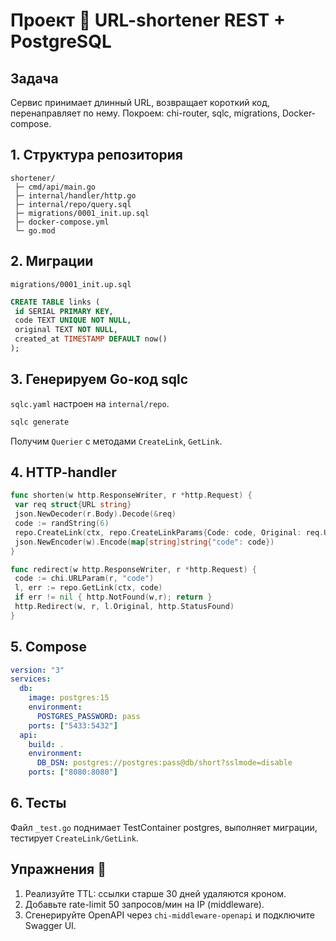 # Проект 🔬 URL-shortener REST + PostgreSQL

## Задача
Сервис принимает длинный URL, возвращает короткий код, перенаправляет по нему. Покроем: chi-router, sqlc, migrations, Docker-compose.

## 1. Структура репозитория
```
shortener/
 ├─ cmd/api/main.go
 ├─ internal/handler/http.go
 ├─ internal/repo/query.sql
 ├─ migrations/0001_init.up.sql
 ├─ docker-compose.yml
 └─ go.mod
```

## 2. Миграции
`migrations/0001_init.up.sql`
```sql
CREATE TABLE links (
 id SERIAL PRIMARY KEY,
 code TEXT UNIQUE NOT NULL,
 original TEXT NOT NULL,
 created_at TIMESTAMP DEFAULT now()
);
```

## 3. Генерируем Go-код sqlc
`sqlc.yaml` настроен на `internal/repo`.
```bash
sqlc generate
```
Получим `Querier` с методами `CreateLink`, `GetLink`.

## 4. HTTP-handler
```go
func shorten(w http.ResponseWriter, r *http.Request) {
 var req struct{URL string}
 json.NewDecoder(r.Body).Decode(&req)
 code := randString(6)
 repo.CreateLink(ctx, repo.CreateLinkParams{Code: code, Original: req.URL})
 json.NewEncoder(w).Encode(map[string]string{"code": code})
}

func redirect(w http.ResponseWriter, r *http.Request) {
 code := chi.URLParam(r, "code")
 l, err := repo.GetLink(ctx, code)
 if err != nil { http.NotFound(w,r); return }
 http.Redirect(w, r, l.Original, http.StatusFound)
}
```

## 5. Compose
```yaml
version: "3"
services:
  db:
    image: postgres:15
    environment:
      POSTGRES_PASSWORD: pass
    ports: ["5433:5432"]
  api:
    build: .
    environment:
      DB_DSN: postgres://postgres:pass@db/short?sslmode=disable
    ports: ["8080:8080"]
```

## 6. Тесты
Файл `_test.go` поднимает TestContainer postgres, выполняет миграции, тестирует `CreateLink/GetLink`.

## Упражнения 📝
1. Реализуйте TTL: ссылки старше 30 дней удаляются кроном.  
2. Добавьте rate-limit 50 запросов/мин на IP (middleware).  
3. Сгенерируйте OpenAPI через `chi-middleware-openapi` и подключите Swagger UI.
